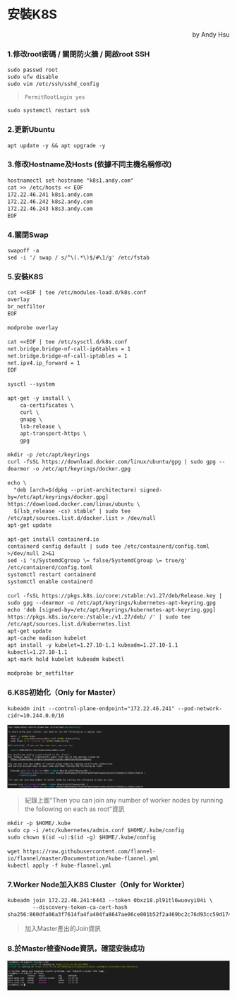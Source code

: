 # 安裝K8S
<body><p align="right">by Andy Hsu</p></body>

### 1.修改root密碼 / 關閉防火牆 / 開啟root SSH
```
sudo passwd root
sudo ufw disable
sudo vim /etc/ssh/sshd_config
```
> ```
> PermitRootLogin yes
> ```
```
sudo systemctl restart ssh
```

### 2.更新Ubuntu
```
apt update -y && apt upgrade -y
```

### 3.修改Hostname及Hosts (依據不同主機名稱修改)
```
hostnamectl set-hostname "k8s1.andy.com"
cat >> /etc/hosts << EOF
172.22.46.241 k8s1.andy.com
172.22.46.242 k8s2.andy.com
172.22.46.243 k8s3.andy.com
EOF
```

### 4.關閉Swap
```
swapoff -a
sed -i '/ swap / s/^\(.*\)$/#\1/g' /etc/fstab
```

### 5.安裝K8S
```
cat <<EOF | tee /etc/modules-load.d/k8s.conf
overlay
br_netfilter
EOF

modprobe overlay

cat <<EOF | tee /etc/sysctl.d/k8s.conf
net.bridge.bridge-nf-call-ip6tables = 1
net.bridge.bridge-nf-call-iptables = 1
net.ipv4.ip_forward = 1
EOF

sysctl --system

apt-get -y install \
    ca-certificates \
    curl \
    gnupg \
    lsb-release \
    apt-transport-https \
    gpg

mkdir -p /etc/apt/keyrings
curl -fsSL https://download.docker.com/linux/ubuntu/gpg | sudo gpg --dearmor -o /etc/apt/keyrings/docker.gpg

echo \
  "deb [arch=$(dpkg --print-architecture) signed-by=/etc/apt/keyrings/docker.gpg] https://download.docker.com/linux/ubuntu \
  $(lsb_release -cs) stable" | sudo tee /etc/apt/sources.list.d/docker.list > /dev/null  
apt-get update

apt-get install containerd.io  
containerd config default | sudo tee /etc/containerd/config.toml >/dev/null 2>&1
sed -i 's/SystemdCgroup \= false/SystemdCgroup \= true/g' /etc/containerd/config.toml
systemctl restart containerd
systemctl enable containerd

curl -fsSL https://pkgs.k8s.io/core:/stable:/v1.27/deb/Release.key | sudo gpg --dearmor -o /etc/apt/keyrings/kubernetes-apt-keyring.gpg
echo 'deb [signed-by=/etc/apt/keyrings/kubernetes-apt-keyring.gpg] https://pkgs.k8s.io/core:/stable:/v1.27/deb/ /' | sudo tee /etc/apt/sources.list.d/kubernetes.list
apt-get update
apt-cache madison kubelet
apt install -y kubelet=1.27.10-1.1 kubeadm=1.27.10-1.1  kubectl=1.27.10-1.1
apt-mark hold kubelet kubeadm kubectl

modprobe br_netfilter
```

### 6.K8S初始化（Only for Master）
```
kubeadm init --control-plane-endpoint="172.22.46.241" --pod-network-cidr=10.244.0.0/16
```

![](https://github.com/Andy0583/Dell-CSI-for-Powerstore/blob/main/image/001.png?raw=true)
> 紀錄上圖"Then you can join any number of worker nodes by running the following on each as root"資訊
```
mkdir -p $HOME/.kube
sudo cp -i /etc/kubernetes/admin.conf $HOME/.kube/config
sudo chown $(id -u):$(id -g) $HOME/.kube/config

wget https://raw.githubusercontent.com/flannel-io/flannel/master/Documentation/kube-flannel.yml
kubectl apply -f kube-flannel.yml
```

### 7.Worker Node加入K8S Cluster（Only for Workter）
```
kubeadm join 172.22.46.241:6443 --token 0bxz18.pl91tl6wuovyi04i \
        --discovery-token-ca-cert-hash sha256:860dfa06a3f7614fa4fa404fa8647ae06ce001b52f2a469bc2c76d93cc59d174
```
> 加入Master產出的Join資訊

### 8.於Master檢查Node資訊，確認安裝成功
![](https://github.com/Andy0583/Dell-CSI-for-Powerstore/blob/main/image/002.png?raw=true)
